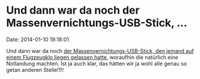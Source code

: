 Und dann war da noch der Massenvernichtungs-USB-Stick, \...
===========================================================

Date: 2014-01-10 19:18:01

Und dann war da noch [der Massenvernichtungs-USB-Stick, den jemand auf
einem Flugzeugklo liegen gelassen
hatte](http://www.news24.com/World/News/Flight-diverted-after-flash-drive-found-in-bathroom-20140106),
woraufhin die natürlich eine Notlandung machten. Ist ja auch klar, das
hätten wir ja wohl alle genau so getan anderen Stelle!1!!
